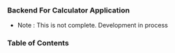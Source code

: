 ### Backend For Calculator Application

- Note : This is not complete. Development in process

### Table of Contents

